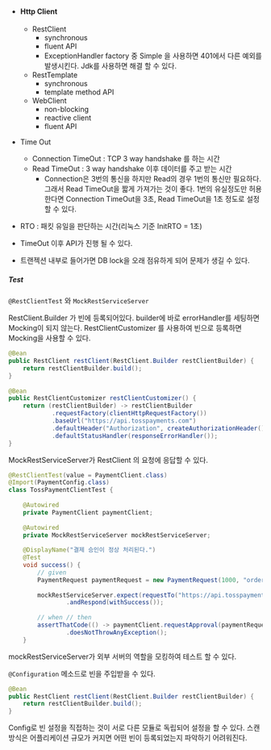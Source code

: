 - #### Http Client
	- RestClient
		- synchronous
		- fluent API
		- ExceptionHandler factory 중 Simple 을 사용하면 401에서 다른 예외를 발생시킨다. Jdk를 사용하면 해결 할 수 있다.
	- RestTemplate
		- synchronous
		- template method API
	- WebClient
		- non-blocking
		- reactive client
		- fluent API

- Time Out
	- Connection TimeOut : TCP 3 way handshake 를 하는 시간
	- Read TimeOut : 3 way handshake 이후 데이터를 주고 받는 시간
		- Connection은 3번의 통신을 하지만 Read의 경우 1번의 통신만 필요하다. 
			그래서 Read TimeOut을 짧게 가져가는 것이 좋다.
			1번의 유실정도만 허용한다면 Connection TimeOut을 3초, Read TimeOut을 1초 정도로 설정할 수 있다.

- RTO : 패킷 유일을 판단하는 시간(리눅스 기준 InitRTO = 1초)

- TimeOut 이후 API가 진행 될 수 있다.
- 트랜젝션 내부로 들어가면 DB lock을 오래 점유하게 되어 문제가 생길 수 있다.

##### Test
`@RestClientTest` 와 `MockRestServiceServer` 

RestClient.Builder 가 빈에 등록되어있다.
builder에 바로 errorHandler를 세팅하면 Mocking이 되지 않는다.
RestClientCustomizer 를 사용하여 빈으로 등록하면 Mocking을 사용할 수 있다.

```java
@Bean  
public RestClient restClient(RestClient.Builder restClientBuilder) {  
    return restClientBuilder.build();  
}  
  
@Bean  
public RestClientCustomizer restClientCustomizer() {  
    return (restClientBuilder) -> restClientBuilder  
            .requestFactory(clientHttpRequestFactory())  
            .baseUrl("https://api.tosspayments.com")  
            .defaultHeader("Authorization", createAuthorizationHeader())  
            .defaultStatusHandler(responseErrorHandler());  
}
```

MockRestServiceServer가 RestClient 의 요청에 응답할 수 있다.

```java
@RestClientTest(value = PaymentClient.class)  
@Import(PaymentConfig.class)  
class TossPaymentClientTest {  
  
    @Autowired  
    private PaymentClient paymentClient;  
  
    @Autowired  
    private MockRestServiceServer mockRestServiceServer;  
  
    @DisplayName("결제 승인이 정상 처리된다.")  
    @Test  
    void success() {  
        // given  
        PaymentRequest paymentRequest = new PaymentRequest(1000, "orderId", "paymentKey");  
  
        mockRestServiceServer.expect(requestTo("https://api.tosspayments.com/v1/payments/confirm"))  
                .andRespond(withSuccess());  
  
        // when // then  
        assertThatCode(() -> paymentClient.requestApproval(paymentRequest))  
                .doesNotThrowAnyException();  
    }
```

mockRestServiceServer가 외부 서버의 역할을 모킹하여 테스트 할 수 있다.


`@Configuration`
메소드로 빈을 주입받을 수 있다.
```java
@Bean  
public RestClient restClient(RestClient.Builder restClientBuilder) {  
    return restClientBuilder.build();  
}
```
Config로 빈 설정을 직접하는 것이 서로 다른 모듈로 독립되어 설정을 할 수 있다. 
스캔 방식은 어플리케이션 규모가 커지면 어떤 빈이 등록되었는지 파악하기 어려워진다.
